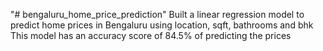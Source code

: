 "# bengaluru_home_price_prediction" 
Built a linear regression model to predict home prices in Bengaluru using location, sqft, bathrooms and bhk
This model has an accuracy score of 84.5% of predicting the prices
